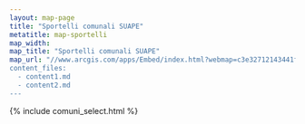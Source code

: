 ```yaml
---
layout: map-page
title: "Sportelli comunali SUAPE"
metatitle: map-sportelli
map_width:
map_title: "Sportelli comunali SUAPE"
map_url: "//www.arcgis.com/apps/Embed/index.html?webmap=c3e32712143441fca9636fc64504141b&extent=10.5401,42.1303,14.5968,43.8122&zoom=true&previewImage=false&scale=true&disable_scroll=true&theme=light
content_files:
  - content1.md
  - content2.md
---
```


{% include comuni_select.html %}
